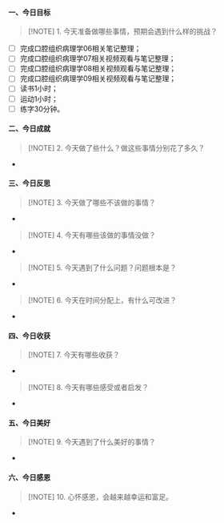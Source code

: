#### 一、今日目标
> [!NOTE] 1. 今天准备做哪些事情，预期会遇到什么样的挑战？
- [ ]  完成口腔组织病理学06相关笔记整理；
- [ ] 完成口腔组织病理学07相关视频观看与笔记整理；
- [ ] 完成口腔组织病理学08相关视频观看与笔记整理；
- [ ] 完成口腔组织病理学09相关视频观看与笔记整理；
- [ ] 读书1小时；
- [ ] 运动1小时；
- [ ] 练字30分钟。

#### 二、今日成就
> [!NOTE] 2. 今天做了些什么？做这些事情分别花了多久？
* 

#### 三、今日反思
> [!NOTE] 3. 今天做了哪些不该做的事情？
* 
> [!NOTE] 4. 今天有哪些该做的事情没做？
* 
> [!NOTE] 5. 今天遇到了什么问题？问题根本是？
* 
> [!NOTE] 6. 今天在时间分配上，有什么可改进？
* 

#### 四、今日收获
> [!NOTE] 7. 今天有哪些收获？
* 
> [!NOTE] 8. 今天有哪些感受或者启发？
* 

#### 五、今日美好
> [!NOTE] 9. 今天遇到了什么美好的事情？
* 

#### 六、今日感恩
> [!NOTE] 10. 心怀感恩，会越来越幸运和富足。
* 